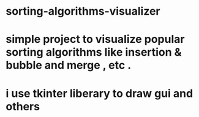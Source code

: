# sorting-algorithms-visualizer
# simple project to visualize popular sorting algorithms like insertion & bubble and merge , etc .
# i use tkinter liberary to draw gui and others
